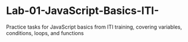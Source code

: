 # Lab-01-JavaScript-Basics-ITI-
Practice tasks for JavaScript basics from ITI training, covering variables, conditions, loops, and functions
